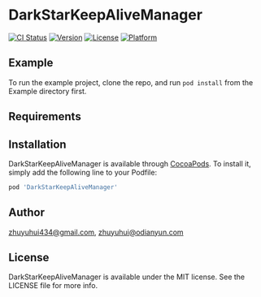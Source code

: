# DarkStarKeepAliveManager

[![CI Status](https://img.shields.io/travis/zhuyuhui434@gmail.com/DarkStarKeepAliveManager.svg?style=flat)](https://travis-ci.org/zhuyuhui434@gmail.com/DarkStarKeepAliveManager)
[![Version](https://img.shields.io/cocoapods/v/DarkStarKeepAliveManager.svg?style=flat)](https://cocoapods.org/pods/DarkStarKeepAliveManager)
[![License](https://img.shields.io/cocoapods/l/DarkStarKeepAliveManager.svg?style=flat)](https://cocoapods.org/pods/DarkStarKeepAliveManager)
[![Platform](https://img.shields.io/cocoapods/p/DarkStarKeepAliveManager.svg?style=flat)](https://cocoapods.org/pods/DarkStarKeepAliveManager)

## Example

To run the example project, clone the repo, and run `pod install` from the Example directory first.

## Requirements

## Installation

DarkStarKeepAliveManager is available through [CocoaPods](https://cocoapods.org). To install
it, simply add the following line to your Podfile:

```ruby
pod 'DarkStarKeepAliveManager'
```

## Author

zhuyuhui434@gmail.com, zhuyuhui@odianyun.com

## License

DarkStarKeepAliveManager is available under the MIT license. See the LICENSE file for more info.
